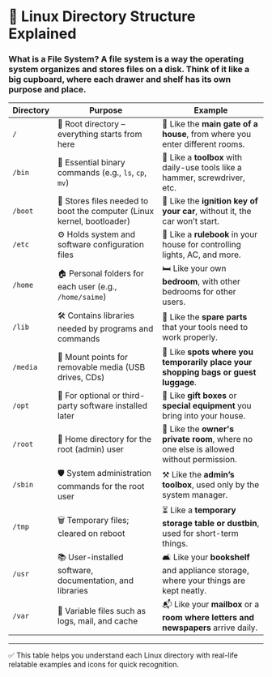 # 📁 Linux Directory Structure Explained
### What is a File System? A file system is a way the operating system organizes and stores files on a disk. Think of it like a big cupboard, where each drawer and shelf has its own purpose and place.
| Directory | Purpose | Example |
|----------|---------|---------|
| `/` | 🌳 Root directory – everything starts from here | 🏡 Like the **main gate of a house**, from where you enter different rooms. |
| `/bin` | 🔧 Essential binary commands (e.g., `ls`, `cp`, `mv`) | 🧰 Like a **toolbox** with daily-use tools like a hammer, screwdriver, etc. |
| `/boot` | 🚀 Stores files needed to boot the computer (Linux kernel, bootloader) | 🔑 Like the **ignition key of your car**, without it, the car won’t start. |
| `/etc` | ⚙️ Holds system and software configuration files | 📜 Like a **rulebook** in your house for controlling lights, AC, and more. |
| `/home` | 🏠 Personal folders for each user (e.g., `/home/saime`) | 🛏️ Like your own **bedroom**, with other bedrooms for other users. |
| `/lib` | 🛠️ Contains libraries needed by programs and commands | 🔩 Like the **spare parts** that your tools need to work properly. |
| `/media` | 💽 Mount points for removable media (USB drives, CDs) | 👜 Like **spots where you temporarily place your shopping bags or guest luggage**. |
| `/opt` | 🎁 For optional or third-party software installed later | 🎈 Like **gift boxes** or **special equipment** you bring into your house. |
| `/root` | 🔑 Home directory for the root (admin) user | 🚪 Like the **owner's private room**, where no one else is allowed without permission. |
| `/sbin` | 🛡️ System administration commands for the root user | ⚒️ Like the **admin’s toolbox**, used only by the system manager. |
| `/tmp` | 🗑️ Temporary files; cleared on reboot | ⏳ Like a **temporary storage table or dustbin**, used for short-term things. |
| `/usr` | 📚 User-installed software, documentation, and libraries | 🛋️ Like your **bookshelf** and appliance storage, where your things are kept neatly. |
| `/var` | 📂 Variable files such as logs, mail, and cache | 📬 Like your **mailbox** or a **room where letters and newspapers** arrive daily. |

---

✅ This table helps you understand each Linux directory with real-life relatable examples and icons for quick recognition.

